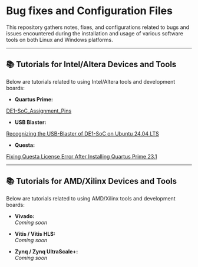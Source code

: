 # Bug fixes and Configuration Files
This repository gathers notes, fixes, and configurations related to bugs and issues encountered during the installation and usage of various software tools on both Linux and Windows platforms.

---

## 📚 Tutorials for Intel/Altera Devices and Tools

Below are tutorials related to using Intel/Altera tools and development boards:

- **Quartus Prime:**

[DE1-SoC_Assignment_Pins]()  

- **USB Blaster:**
  
[Recognizing the USB-Blaster of DE1-SoC on Ubuntu 24.04 LTS](https://github.com/mcleber/Bug_fixes_and_Configuration_Files/blob/main/Intel-Altera/Recognizing%20the%20USB-Blaster%20of%20DE1-SoC%20on%20Ubuntu%2024.04%20LTS.md)

- **Questa:**

[Fixing Questa License Error After Installing Quartus Prime 23.1](https://github.com/mcleber/Bug_fixes_and_Configuration_Files/blob/main/Intel-Altera/Fixing%20Questa%20License%20Error%20After%20Installing%20Quartus%20Prime%2023.1.md)

---

## 📚 Tutorials for AMD/Xilinx Devices and Tools

Below are tutorials related to using AMD/Xilinx tools and development boards:

- **Vivado:**  
  *Coming soon*

- **Vitis / Vitis HLS:**  
  *Coming soon*

- **Zynq / Zynq UltraScale+:**  
  *Coming soon*



